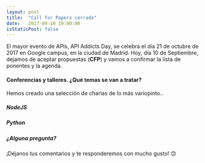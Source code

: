```yaml
---
layout: post
title:  "Call for Papers cerrado"
date:   2017-09-10 19:00:00
isStaticPost: false
---
```

El mayor evento de APIs, API Addicts Day, se celebra el día 21 de octubre de 2017 en Google campus, en la ciudad de Madrid.
Hoy, día 10 de Septiembre, dejamos de aceptar propuestas (__CFP__) y vamos a confirmar la lista de ponentes y la agenda.

#### Conferencias y talleres. ¿Qué temas se van a tratar?
Hemos creado una selección de charlas de lo más variopinto..

##### NodeJS
##### Python


##### ¿Alguna pregunta?
¡Déjanos tus comentarios y te responderemos con mucho gusto! 😊